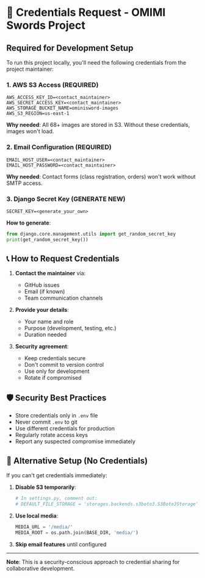 # 🔐 Credentials Request - OMIMI Swords Project

## Required for Development Setup

To run this project locally, you'll need the following credentials from the project maintainer:

### 1. AWS S3 Access (REQUIRED)
```
AWS_ACCESS_KEY_ID=<contact_maintainer>
AWS_SECRET_ACCESS_KEY=<contact_maintainer>
AWS_STORAGE_BUCKET_NAME=ominisword-images
AWS_S3_REGION=us-east-1
```

**Why needed**: All 68+ images are stored in S3. Without these credentials, images won't load.

### 2. Email Configuration (REQUIRED)
```
EMAIL_HOST_USER=<contact_maintainer>
EMAIL_HOST_PASSWORD=<contact_maintainer>
```

**Why needed**: Contact forms (class registration, orders) won't work without SMTP access.

### 3. Django Secret Key (GENERATE NEW)
```
SECRET_KEY=<generate_your_own>
```

**How to generate**:
```python
from django.core.management.utils import get_random_secret_key
print(get_random_secret_key())
```

## 📞 How to Request Credentials

1. **Contact the maintainer** via:
   - GitHub issues
   - Email (if known)
   - Team communication channels

2. **Provide your details**:
   - Your name and role
   - Purpose (development, testing, etc.)
   - Duration needed

3. **Security agreement**:
   - Keep credentials secure
   - Don't commit to version control
   - Use only for development
   - Rotate if compromised

## 🛡️ Security Best Practices

- Store credentials only in `.env` file
- Never commit `.env` to git
- Use different credentials for production
- Regularly rotate access keys
- Report any suspected compromise immediately

## 🔄 Alternative Setup (No Credentials)

If you can't get credentials immediately:

1. **Disable S3 temporarily**:
   ```python
   # In settings.py, comment out:
   # DEFAULT_FILE_STORAGE = 'storages.backends.s3boto3.S3Boto3Storage'
   ```

2. **Use local media**:
   ```python
   MEDIA_URL = '/media/'
   MEDIA_ROOT = os.path.join(BASE_DIR, 'media/')
   ```

3. **Skip email features** until configured

---

**Note**: This is a security-conscious approach to credential sharing for collaborative development.
